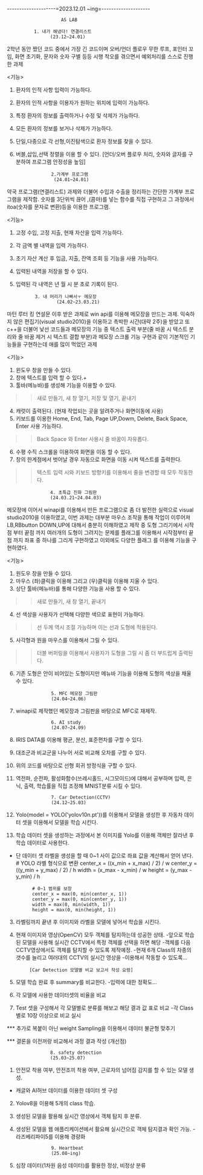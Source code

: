 --------------------=2023.12.01 ~ing=--------------------
                        
                        AS LAB
                        
              1. 내가 해냈다! 연결리스트 
                    (23.12~24.01)
2학년 동안 짰던 코드 중에서 가장 긴 코드이며 오버/언더 플로우
무한 루프, 포인터 꼬임, 화면 초기화, 문자와 숫자 구별 등등
시행 착오를 겪으면서 예외처리를 스스로 진행한 과제

<기능>
1. 환자의 인적 사항 입력이 가능하다.
2. 환자의 인적 사항을 이용자가 원하는 위치에 입력이 가능하다.
3. 특정 환자의 정보를 출력하거나 수정 및 삭제가 가능하다.
4. 모든 환자의 정보를 보거나 삭제가 가능하다.
5. 단일,다중으로 각 선형,이진탐색으로 환자 정보를 찾을 수 있다.
6. 버블,삽입,선택 정렬을 이용 할 수 있다.
[언더/오버 플로우 처리, 숫자와 글자를 구분하여 프로그램 안정성을 높임]

                    2.가계부 프로그램
                     (24.01~24.01)
약국 프로그램(연결리스트) 과제와 더불어 수입과 수출을 정리하는
간단한 가계부 프로그램을 제작함. 숫자를 3단위씩 끊어 ,(콤마)를 넣는
함수를 직접 구현하고 그 과정에서 itoa(숫자를 문자로 변환)등을 
이용한 프로그램.

<기능>
1. 고정 수입, 고정 지출, 현재 자산을 입력 가능하다.
2. 각 금액 별 내역을 입력 가능하다.
3. 초기 자산 계산 후 입금, 지출, 잔액 조회 등 기능을 사용 가능하다.
4. 입력된 내역을 저장을 할 수 있다.
5. 입력된 각 내역은 년 월 시 분 초로 기록이 된다.
   
              3. 내 머리가 나빠서ㅜ 메모장 
                      (24.02~23.03.21)
마턴 루터 킹 연설문 이후 받은 과제로 win api를 이용해 메모장을
만드는 과제. 익숙하지 않은 편집기(visual studio2010)을 이용하고
촉박한 시간(대략 2주)을 받았고 또 c++을 더불어 낯선 코드들과 
메모장의 기능 중 텍스트 출력 부분(줄 바꿈 시 텍스트 분리와
줄 바꿈 제거 시 텍스트 결합 부분)과 메모장 스크롤 기능 구현과
같이 기본적인 기능들을 구현하는데 애를 많이 먹었던 과제

<기능>
1. 윈도우 창을 만들 수 있다.
2. 창에 텍스트를 입력 할 수 있다.+
3. 툴바(메뉴바)를 생성해 기능을 이용할 수 있다.
>>새로 만들기, 새 창 열기, 저장 및 열기, 끝내기
4. 캐럿이 출력된다. (현재 작업되는 곳을 알려주거나 화면이동에 사용)
5. 키보드를 이용한 Home, End, Tab, Page UP,Dowm, Delete, Back Space, Enter 사용 가능하다.
>> Back Space 와 Enter 사용시 줄 바꿈이 자유롭다.
6. 수평 수직 스크롤을 이용하여 화면을 이동 할 수 있다.
7. 창의 한계점에서 벗어날 경우 자동으로 화면을 이동 시켜 텍스트를 출력한다.
>> 텍스트 입력 시와 키보드 방향키를 이용해서 줄을 변경할 때 모두 작동한다.

                    4. 초특급 진화 그림판 
                    (24.03.21~24.04.03)
메모장에 이어서 winapi를 이용해서 만든 프로그램으로 좀 더
발전한 실력으로 visual studio2010을 이용하였고, 이번 과제는
대부분 마우스 조작을 통해 작업이 이루어져 LB,RBbutton DOWN,UP에 대해서 충분히 이해하였고 제작 중 도형 그리기에서 시작점 부터 끝점 까지 여러개의 도형이 그려지는 문제를 플래그를 이용해서 시작점부터 
끝점 까지 좌표 중 하나를 그리게 구현하였고 이외에도 다양한 플래그
를 이용해 기능을 구현하였다.

<기능>
1. 원도우 창을 만들 수 있다.
2. 마우스 (좌)클릭을 이용해 그리고 (우)클릭을 이용해 지울 수 있다.
3. 상단 툴바(메뉴바)를 통해 다양한 기능을 사용 할 수 있다.
>> 새로 만들기, 새 창 열기, 끝내기
4. 선 색상을 사용자가 선택해 다양한 색으로 표현이 가능하다.
>> 선 두께 역시 조절 가능하며 이는 선과 도형에 적용된다.
5. 사각형과 원을 마우스를 이용해서 그릴 수 있다.
>> 더블 버퍼링을 이용해서 사용자가 도형을 그릴 시 좀 더 부드럽게 출력된다.
6. 기존 도형은 안이 비어있는 도형이지만 메뉴바 기능을 이용해 도형의
색상을 채울 수 있다.

                    5. MFC 메모장 그림판 
                    (24.04~24.06)
1. winapi로 제작했던 메모장과 그림판을 바탕으로 MFC로 재제작.

                    6. AI study
                    (24.07~24.09)
1. IRIS DATA를 이용해 평균, 분산, 표준편차를 구할 수 있다.
2. 대조군과 비교군을 나누어 서로 비교해 오차를 구할 수 있다.
3. 위의 코드를 바탕으로 선형 회귀 방정식을 구할 수 있다.
4. 역전파, 순전파, 활성화함수(쓰레시홀드, 시그모이드)에 대해서 공부하며
입력, 은닉, 출력, 학습률을 직접 조정해 MNIST분류 시킬 수 있다.

                    7. Car Detection(CCTV)
                    (24.12~25.03)
1. Yolo(model = YOLO('yolov10n.pt'))를 이용해서 모델을 생성한 후
자동차 데이터 셋을 이용해서 모델을 학습 시킨다.
2. 학습 데이터 셋을 생성하는 과정에서 본 이미지를 Yolo를 이용해 객체만
잘라낸 후 학습 데이터로 사용한다.
* 단 데이터 셋 라벨을 생성을 할 때 0~1 사이 값으로 좌표 값을 계산해서 얻어 낸다.
            # YOLO 라벨 형식으로 변환
            center_x = ((x_min + x_max) / 2) / w
            center_y = ((y_min + y_max) / 2) / h
            width = (x_max - x_min) / w
            height = (y_max - y_min) / h

            # 0~1 범위를 보장
            center_x = max(0, min(center_x, 1))
            center_y = max(0, min(center_y, 1))
            width = max(0, min(width, 1))
            height = max(0, min(height, 1))

3. 라벨링까지 끝낸 후 이미지와 라벨을 모델에 넣어서 학습을 시킨다.
4. 현재 이미지와 영상(OpenCV) 모두 객체를 탐지하는데 성공한 상태.
-앞으로 학습된 모델을 사용해 실시간 CCTV에서 특정 객체를 선택을 하면 해당
-객체를 다음 CCTV영상에서도 객체를 탐지할 수 있도록 제작예정.
-현재 6개 Class의 차종의 갯수를 늘리고 여러대의 CCTV의 실시간 영상을
-이용해서 작동할 수 있도록...


            [Car Detection 모델별 비교 보고서 작성 요령]
1. 모델 학습 완료 후 summary를 비교한다.
-입력에 대한 정확도...
2. 각 모델에 사용한 데이터셋의 비율을 비교
3. Test 셋을 구성해서 각 모델별로 분류를 해보고 해당 결과 값 표로 비교
-각 Class별로 10장 이상으로 비교 실시

*** 추가로 복붙이 아닌 weight Sampling을 이용해서 데이터 불균형 맞추기

*** 결론을 이전꺼랑 비교해서 과정 결과 작성 (개선점)

                    8. safety detection
                    (25.03~25.07)
1. 안전모 착용 여부, 안전조끼 착용 여부, 근로자의 넘어짐 감지를 할 수 있는 모델 생성.
- 캐글와 AI허브 데이터를 이용한 데이터 셋 구성
2. Yolov8을 이용해 5개의 class 학습.
3. 생성된 모델을 활용해 실시간 영상에서 객체 탐지 후 분류.
4. 생성된 모델을 웹 애플리케이션에서 활요해 실시간으로 객체 탐지결과 확인 가능.
-라즈베리파이5를 이용해 경량화

                    9. Heartbeat
                    (25.08~ing)
1. 심장 데이터(1차원 음성 데이터)를 활용한 정상, 비정상 분류